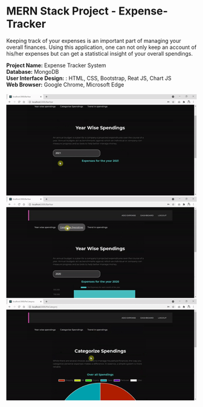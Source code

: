 # MERN Stack Project - Expense-Tracker
Keeping track of your expenses is an important part of managing your overall finances. Using this application, one can not only keep an account of his/her expenses but can get a statistical insight of your overall spendings. 

**Project Name:** Expense Tracker System <br>
**Database:**                      MongoDB <br>
**User Interface Design:**       :  HTML, CSS, Bootstrap, Reat JS, Chart JS <br>
**Web Browser:**                  Google Chrome, Microsoft Edge <br>
<br>
![bar-graph](https://github.com/swetha4444/Expense-Tracker/blob/96ee2eeb7ca1eb74e636510bd9703feecfefb826/ezgif.com-gif-maker%20(1).gif)
![pie-chart](https://github.com/swetha4444/Expense-Tracker/blob/1b6b9def42e91924c73dd0b9fbc01c5b93c04812/ezgif.com-gif-maker%20(2).gif)
![line-graph-chart](https://github.com/swetha4444/Expense-Tracker/blob/75cf128b3cb3426758196169366aa0aba2e644a1/ezgif.com-gif-maker%20(3).gif)

